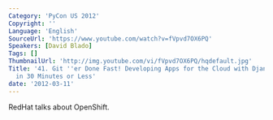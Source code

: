 ```yaml
---
Category: 'PyCon US 2012'
Copyright: ''
Language: 'English'
SourceUrl: 'https://www.youtube.com/watch?v=fVpvd7OX6PQ'
Speakers: [David Blado]
Tags: []
ThumbnailUrl: 'http://img.youtube.com/vi/fVpvd7OX6PQ/hqdefault.jpg'
Title: '41. Git ''er Done Fast! Developing Apps for the Cloud with Django and PyMongo
  in 30 Minutes or Less'
date: '2012-03-11'
---
```

RedHat talks about OpenShift.
